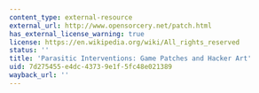 ```yaml
---
content_type: external-resource
external_url: http://www.opensorcery.net/patch.html
has_external_license_warning: true
license: https://en.wikipedia.org/wiki/All_rights_reserved
status: ''
title: 'Parasitic Interventions: Game Patches and Hacker Art'
uid: 7d275455-e4dc-4373-9e1f-5fc48e021389
wayback_url: ''
---
```

